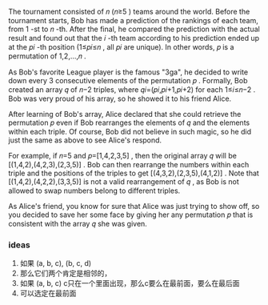 The tournament consisted of 𝑛
 (𝑛≥5
) teams around the world. Before the tournament starts, Bob has made a prediction of the rankings of each team, from 1
-st to 𝑛
-th. After the final, he compared the prediction with the actual result and found out that the 𝑖
-th team according to his prediction ended up at the 𝑝𝑖
-th position (1≤𝑝𝑖≤𝑛
, all 𝑝𝑖
 are unique). In other words, 𝑝
 is a permutation of 1,2,…,𝑛
.

As Bob's favorite League player is the famous "3ga", he decided to write down every 3
 consecutive elements of the permutation 𝑝
. Formally, Bob created an array 𝑞
 of 𝑛−2
 triples, where 𝑞𝑖=(𝑝𝑖,𝑝𝑖+1,𝑝𝑖+2)
 for each 1≤𝑖≤𝑛−2
. Bob was very proud of his array, so he showed it to his friend Alice.

After learning of Bob's array, Alice declared that she could retrieve the permutation 𝑝
 even if Bob rearranges the elements of 𝑞
 and the elements within each triple. Of course, Bob did not believe in such magic, so he did just the same as above to see Alice's respond.

For example, if 𝑛=5
 and 𝑝=[1,4,2,3,5]
, then the original array 𝑞
 will be [(1,4,2),(4,2,3),(2,3,5)]
. Bob can then rearrange the numbers within each triple and the positions of the triples to get [(4,3,2),(2,3,5),(4,1,2)]
. Note that [(1,4,2),(4,2,2),(3,3,5)]
 is not a valid rearrangement of 𝑞
, as Bob is not allowed to swap numbers belong to different triples.

As Alice's friend, you know for sure that Alice was just trying to show off, so you decided to save her some face by giving her any permutation 𝑝
 that is consistent with the array 𝑞
 she was given.

 ### ideas
 1. 如果 (a, b, c), (b, c, d)
 2. 那么它们两个肯定是相邻的，
 3. 如果 (a, b, c) c只在一个里面出现，那么c要么在最前面，要么在最后面
 4. 可以选定在最前面